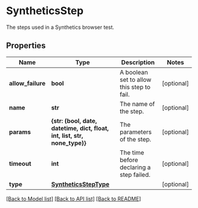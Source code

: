 # SyntheticsStep

The steps used in a Synthetics browser test.
## Properties
Name | Type | Description | Notes
------------ | ------------- | ------------- | -------------
**allow_failure** | **bool** | A boolean set to allow this step to fail. | [optional] 
**name** | **str** | The name of the step. | [optional] 
**params** | **{str: (bool, date, datetime, dict, float, int, list, str, none_type)}** | The parameters of the step. | [optional] 
**timeout** | **int** | The time before declaring a step failed. | [optional] 
**type** | [**SyntheticsStepType**](SyntheticsStepType.md) |  | [optional] 

[[Back to Model list]](README.md#documentation-for-models) [[Back to API list]](README.md#documentation-for-api-endpoints) [[Back to README]](README.md)


